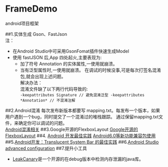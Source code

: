 # FrameDemo
android项目框架


##1.实体生成
Gson、FastJson<br/>
注：
   + 在Android Studio中可采用GsonFomat插件快速生成Model
   + 使用 fastJSON 后,App 四处起火,主要表现为: 
      + 加了符号 Annotation 的实体属性,一使用就崩溃。 
      + 当有泛型属性时,一使用就崩溃。
    在调试的时候没事,可是每次打签名混淆包,就会出现上述问题。<br/>
    解决办法：<br/>
    混淆文件缺了以下两行代码导致的:<br/>
    ```
    -keepattributes Signature // 避免混淆泛型
    -keepattributes *Annotation* // 不混淆注解
    ```
    
##2.Android混淆
每次发布新版本都要写 mapping.txt。每发布一个版本，如果用户遇到一个bug，同时提交了一个混淆过的堆栈跟踪。 通过保留mapping.txt文件，来确定你可以调试的问题。<br/>
[Android混淆相关](http://www.jianshu.com/p/6a9247829b92)
##3.Google开源的FlexboxLayout
[Google开源的FlexboxLayout](https://zhuanlan.zhihu.com/p/20908345)
##4.
[Android 开发最佳实践](https://github.com/futurice/android-best-practices)
[Android6.0等新功能兼容包使用](http://www.csdn.net/article/2015-10-05/2825847/1)
##5.[Android开发：Translucent System Bar 的最佳实践](http://www.jianshu.com/p/0acc12c29c1b)
##6.[Android Studio advanced configuration](http://liukun.engineer/2016/04/10/Android-Studio-advanced-configuration/)
##7.提升小工具
+ [LeakCanary](https://github.com/square/leakcanary)是一个开源的在debug版本中检测内存泄漏的java库。
